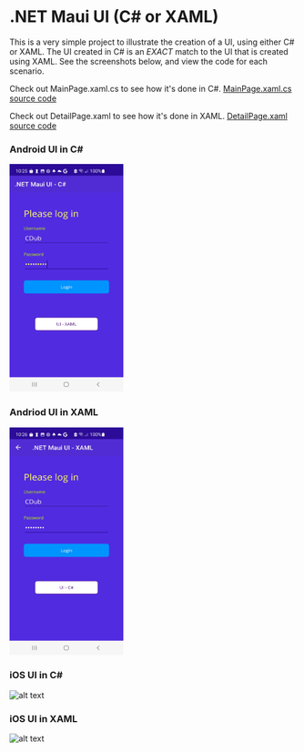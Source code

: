 # .NET Maui UI (C# or XAML)

This is a very simple project to illustrate the creation of a UI, using either C# or XAML. The UI created in C# is an *EXACT* match to the UI that is created using XAML. See the screenshots below, and view the code for each scenario.

Check out MainPage.xaml.cs to see how it's done in C#. [MainPage.xaml.cs source code](https://github.com/chriswoodbury/MauiCode/blob/master/MauiCode/MainPage.xaml.cs)

Check out DetailPage.xaml to see how it's done in XAML. [DetailPage.xaml source code](https://github.com/chriswoodbury/MauiCode/blob/master/MauiCode/DetailPage.xaml)


### Android UI in C#
<img src="https://github.com/chriswoodbury/MauiCode/blob/master/MauiCode/Resources/Images/android_maui_ui_csharp.jpg" alt="alt text" Title="Android - Maui UI in C#" Height="400" Width="200">

### Andriod UI in XAML
<img src="https://github.com/chriswoodbury/MauiCode/blob/master/MauiCode/Resources/Images/android_maui_ui_xaml.jpg" alt="alt text" Title="Android - Maui UI in XAML" Height="400" Width="200">

### iOS UI in C#
<img src="" alt="alt text" Title="iOS - Maui UI in C#" Height="400" Width="200">

### iOS UI in XAML
<img src="" alt="alt text" Title="iOS - Maui UI in XAML" Height="400" Width="200">
